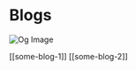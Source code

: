 # Blogs

![Og Image](https://olayway.github.io/digital-garden/assets/og-image.png)

[[some-blog-1]]
[[some-blog-2]]

